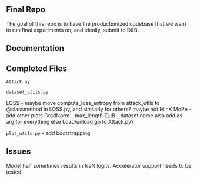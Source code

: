 ## Final Repo

The goal of this repo is to have the productionized codebase that we want to run  final experiments on, and ideally, submit to D&B.

## Documentation


## Completed Files

`Attack.py`

`dataset_utils.py`

LOSS - maybe move compute_loss_entropy from attack_utils to @classmethod in LOSS.py, and similarly for others? maybe not
MinK
MoPe - add other plots
GradNorm - max_length
ZLIB - dataset name also add as arg for everything else
Load/unload go to Attack.py?

`plot_utils.py` - add bootstrapping



## Issues

Model half sometimes results in NaN logits.
Accelerator support needs to be tested.